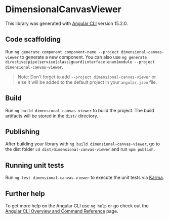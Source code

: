 # DimensionalCanvasViewer

This library was generated with [Angular CLI](https://github.com/angular/angular-cli) version 15.2.0.

## Code scaffolding

Run `ng generate component component-name --project dimensional-canvas-viewer` to generate a new component. You can also use `ng generate directive|pipe|service|class|guard|interface|enum|module --project dimensional-canvas-viewer`.
> Note: Don't forget to add `--project dimensional-canvas-viewer` or else it will be added to the default project in your `angular.json` file. 

## Build

Run `ng build dimensional-canvas-viewer` to build the project. The build artifacts will be stored in the `dist/` directory.

## Publishing

After building your library with `ng build dimensional-canvas-viewer`, go to the dist folder `cd dist/dimensional-canvas-viewer` and run `npm publish`.

## Running unit tests

Run `ng test dimensional-canvas-viewer` to execute the unit tests via [Karma](https://karma-runner.github.io).

## Further help

To get more help on the Angular CLI use `ng help` or go check out the [Angular CLI Overview and Command Reference](https://angular.io/cli) page.
